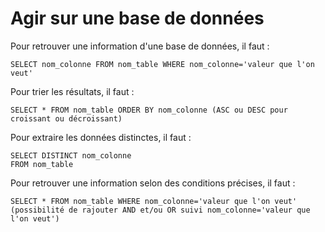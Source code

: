 # Agir sur une base de données

Pour retrouver une information d'une base de données, il faut :

```
SELECT nom_colonne FROM nom_table WHERE nom_colonne='valeur que l'on veut'
```

Pour trier les résultats, il faut :

```
SELECT * FROM nom_table ORDER BY nom_colonne (ASC ou DESC pour croissant ou décroissant)
```

Pour extraire les données distinctes, il faut :

```
SELECT DISTINCT nom_colonne
FROM nom_table
```

Pour retrouver une information selon des conditions précises, il faut :

```
SELECT * FROM nom_table WHERE nom_colonne='valeur que l'on veut' (possibilité de rajouter AND et/ou OR suivi nom_colonne='valeur que l'on veut')
```
